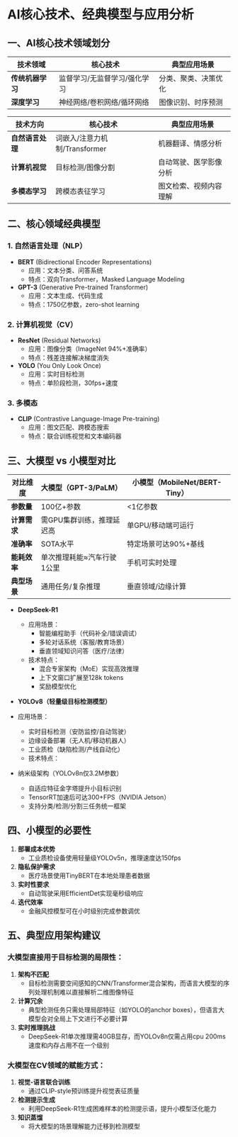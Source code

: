 # AI核心技术、经典模型与应用分析

## 一、AI核心技术领域划分

| 技术领域          | 核心技术                                                                 | 典型应用场景                     |
|--------------------|--------------------------------------------------------------------------|----------------------------------|
| **传统机器学习**       | 监督学习/无监督学习/强化学习                                             | 分类、聚类、决策优化             |
| **深度学习**       | 神经网络/卷积网络/循环网络                                               | 图像识别、时序预测               |

| 技术方向          | 核心技术                                                                 | 典型应用场景                     |
|--------------------|--------------------------------------------------------------------------|----------------------------------|
| **自然语言处理**   | 词嵌入/注意力机制/Transformer                                            | 机器翻译、情感分析               |
| **计算机视觉**     | 目标检测/图像分割                                                        | 自动驾驶、医学影像分析           |
| **多模态学习**     | 跨模态表征学习                                                           | 图文检索、视频内容理解           |

## 二、核心领域经典模型

### 1. 自然语言处理（NLP）
- **BERT** (Bidirectional Encoder Representations)
  - 应用：文本分类、问答系统
  - 特点：双向Transformer，Masked Language Modeling
- **GPT-3** (Generative Pre-trained Transformer)
  - 应用：文本生成、代码生成
  - 特点：1750亿参数，zero-shot learning

### 2. 计算机视觉（CV）
- **ResNet** (Residual Networks)
  - 应用：图像分类（ImageNet 94%+准确率）
  - 特点：残差连接解决梯度消失
- **YOLO** (You Only Look Once)
  - 应用：实时目标检测
  - 特点：单阶段检测，30fps+速度

### 3. 多模态
- **CLIP** (Contrastive Language-Image Pre-training)
  - 应用：图文匹配、跨模态搜索
  - 特点：联合训练视觉和文本编码器

## 三、大模型 vs 小模型对比

| 对比维度        | 大模型（GPT-3/PaLM）                     | 小模型（MobileNet/BERT-Tiny）           |
|-----------------|------------------------------------------|-----------------------------------------|
| **参数量**      | 100亿+参数                              | <1亿参数                               |
| **计算需求**    | 需GPU集群训练，推理延迟高                | 单GPU/移动端可运行                     |
| **准确率**      | SOTA水平                                | 特定场景可达90%+基线                   |
| **能耗效率**    | 单次推理耗能≈汽车行驶1公里              | 手机可实时处理                         |
| **典型场景**    | 通用任务/复杂推理                        | 垂直领域/边缘计算                       |

- **DeepSeek-R1**
  - 应用场景：
    - 智能编程助手（代码补全/错误调试）
    - 多轮对话系统（客服/教育场景）
    - 垂直领域知识问答（医疗/法律）
  - 技术特点：
    - 混合专家架构（MoE）实现高效推理
    - 上下文窗口扩展至128k tokens
    - 奖励模型优化


- **YOLOv8（轻量级目标检测模型）**

- 应用场景：
  - 实时目标检测（安防监控/自动驾驶）
  - 边缘设备部署（无人机/移动机器人）
  - 工业质检（缺陷检测/产线自动化）
  - 技术特点：
- 纳米级架构（YOLOv8n仅3.2M参数）
  - 自适应特征金字塔提升小目标识别
  - TensorRT加速后可达300+FPS（NVIDIA Jetson）
  - 支持分类/检测/分割三任务统一框架

## 四、小模型的必要性

1. **部署成本优势**
   - 工业质检设备使用轻量级YOLOv5n，推理速度达150fps
2. **隐私保护需求**
   - 医疗场景使用TinyBERT在本地处理患者数据
3. **实时性要求**
   - 自动驾驶采用EfficientDet实现毫秒级响应
4. **迭代效率**
   - 金融风控模型可在小时级别完成参数调优

## 五、典型应用架构建议

### 大模型直接用于目标检测的局限性：
1. **架构不匹配**
   - 目标检测需要空间感知的CNN/Transformer混合架构，而语言大模型的序列处理机制难以直接解析二维图像特征
2. **计算冗余**
   - 典型检测任务只需处理局部特征（如YOLO的anchor boxes），但语言大模型会对全局上下文进行不必要计算
3. **实时推理挑战**
   - DeepSeek-R1单次推理需40GB显存，而YOLOv8n仅需占用cpu 200ms速度和内存占用不在一个级别

### 大模型在CV领域的赋能方式：
1. **视觉-语言联合训练**
   - 通过CLIP-style预训练提升视觉表征质量
2. **检测提示生成**
   - 利用DeepSeek-R1生成困难样本的检测提示语，提升小模型泛化能力
3. **知识蒸馏**
   - 将大模型的场景理解能力迁移到检测模型
